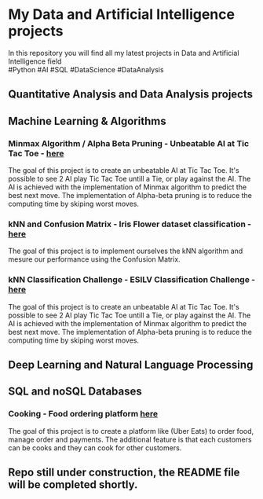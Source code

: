 # My Data and Artificial Intelligence projects 
In this repository you will find all my latest projects in Data and Artificial Intelligence field\
#Python #AI #SQL #DataScience #DataAnalysis

## Quantitative Analysis and Data Analysis projects

## Machine Learning & Algorithms

### Minmax Algorithm / Alpha Beta Pruning - Unbeatable AI at Tic Tac Toe - [here](Machine%20Learning%20%26%20Algorithm/Unbeatable%20AI%20Tic%20Tac%20Toe/Morpion-IA.ipynb)
The goal of this project is to create an unbeatable AI at Tic Tac Toe.
It's possible to see 2 AI play Tic Tac Toe untill a Tie, or play against the AI.
The AI is achieved with the implementation of Minmax algorithm to predict the best next move. The implementation of Alpha-beta pruning is to reduce the computing time by skiping worst moves.

### kNN and Confusion Matrix - Iris Flower dataset classification - [here](Machine%20Learning%20%26%20Algorithm/k-NN%20Classification.ipynb)
The goal of this project is to implement ourselves the kNN algorithm and mesure our performance using the Confusion Matrix.

### kNN Classification Challenge - ESILV Classification Challenge - [here](Machine%20Learning%20%26%20Algorithm/Classification%20Challenge%20A3.ipynb)
The goal of this project is to create an unbeatable AI at Tic Tac Toe.
It's possible to see 2 AI play Tic Tac Toe untill a Tie, or play against the AI.
The AI is achieved with the implementation of Minmax algorithm to predict the best next move. The implementation of Alpha-beta pruning is to reduce the computing time by skiping worst moves.


## Deep Learning and Natural Language Processing

## SQL and noSQL Databases
### Cooking - Food ordering platform [here](SQL%20and%20noSQL%20Databases/Cooking%20-%20MySQL%20Database/Summary)
The goal of this project is to create a platform like (Uber Eats) to order food, manage order and payments. 
The additional feature is that each customers can be cooks and they can cook for other customers.
## Repo still under construction, the README file will be completed shortly.

